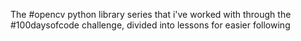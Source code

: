 The #opencv python library series that i've worked with through the #100daysofcode challenge,
divided into lessons for easier following

